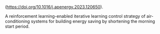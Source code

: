 (https://doi.org/10.1016/j.apenergy.2023.120650).

A reinforcement learning-enabled iterative learning control strategy of
air-conditioning systems for building energy saving by shortening the morning start period.
